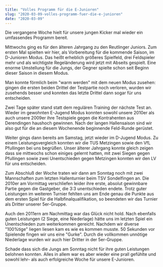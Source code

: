 ```yaml
---
title: "Volles Programm für die E-Junioren"
slug: "2020-03-09-volles-programm-fuer-die-e-junioren"
date: "2020-03-09"
---
```

Die vergangene Woche hielt für unsere jungen Kicker mal wieder ein umfassendes Programm bereit.


Mittwochs ging es für den älteren Jahrgang zu den Reutlinger Juniors. Zum ersten Mal spielten wir hier, als Vorbereitung für die kommende Saison, im D-Junioren Modus. Das heißt erheblich größeres Spielfeld, drei Feldspieler mehr und als wichtigste Regeländerung wird jetzt mit Abseits gespielt. Eine enorme Umstellung für die Jungs, der Gegner spielte schon seit Beginn dieser Saison in diesem Modus.


Man konnte förmlich beim "warm werden" mit dem neuen Modus zusehen: gingen die ersten beiden Drittel der Testpartie noch verloren, wurden wir zusehends besser und konnten das letzte Drittel dann sogar für uns entscheiden.


Zwei Tage später stand statt dem regulären Training der nächste Test an. Wieder im gewohnten E-Jugend Modus konnten sowohl unsere 2010er als auch unsere 2009er ihre Testspiele gegen die Kontrahenten aus Derendingen haushoch gewinnen. Nach der langen Hallensaison sind wir also gut für die an diesem Wochenende beginnende Feld-Runde gerüstet.


Weiter gings dann bereits am Samstag, jetzt wieder im D-Jugend Modus. Zu einem Leistungsvergleich konnten wir die TUS Metzingen sowie den VfL Pfullingen bei uns begrüßen. Unser älterer Jahrgang konnte gleich zeigen dass sie mittwochs schon einiges gelernt hatten, mit zwei Siegen gegen Pfullingen sowie zwei Unentschieden gegen Metzingen konnten wir den LV für uns entscheiden.


Zum Abschluß der Woche traten wir dann am Sonntag noch mit zwei Mannschaften zum letzten Hallenturnier beim TSV Sondelfingen an. Die 2010er am Vormittag verschliefen leider ihre erste, absolut gewinnbare Partie gegen die Gastgeber, die 3:3 unentschieden endete. Trotz guter Leistungen im weiteren Turnier fehlten uns am Ende genau die Punkte aus dem ersten Spiel für die Halbfinalqualifikation, so beendeten wir das Turnier als Dritter unserer 5er-Gruppe.


Auch den 2011ern am Nachmittag war das Glück nicht hold. Nach ebenfalls guten Leistungen (2 Siege, eine Niederlage) hätte uns im letzten Spiel ein Unentschieden zum weiterkommen gereicht. Nachdem wir diverse "100%tige" liegen liesen kam es wie es kommen musste. 50 Sekunden vor Spielende fingen wir uns eine "Gurke". Durch die vollkommen unnötige Niederlage wurden wir auch hier Dritter in der 5er-Gruppe.


Schade dass sich die Jungs am Sonntag nicht für ihre guten Leistungen belohnen konnten. Alles in allem war es aber wieder eine prall gefühlte und sowohl lehr- als auch erfolgreiche Woche für unsere E-Junioren.
